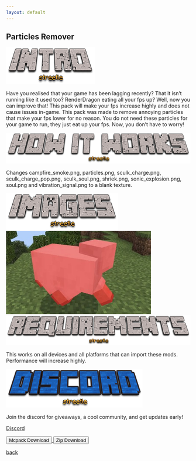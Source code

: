 ```yaml
---
layout: default
---
```


## Particles Remover

<img src="/all/intro.png" alt="intro">

Have you realised that your game has been lagging recently? That it isn’t running like it used too? RenderDragon eating all your fps up? Well, now you can improve that! This pack will make your fps increase highly and does not cause issues in-game. This pack was made to remove annoying particles that make your fps lower for no reason. You do not need these particles for your game to run, they just eat up your fps. Now, you don’t have to worry!

<img src="/all/how.png" alt="howitworks">

Changes campfire_smoke.png, particles.png, sculk_charge.png, sculk_charge_pop.png, sculk_soul.png, shriek.png, sonic_explosion.png, soul.png and vibration_signal.png to a blank texture.

<img src="/all/images.png" alt="images">

<img src="/particlesremover/sheep.png" alt="sheep being hit without particles">

<img src="/all/req.png" alt="requirements">

This works on all devices and all platforms that can import these mods. Performance will increase highly.

<img src="/all/discord.png" alt="discord">

Join the discord for giveaways, a cool community, and get updates early! 

<a href="https://streetle.ml/discord">Discord</a>

<a href="/particlesremover/particles-remover-mcpack.mcpack" download="particles-remover-mcpack"> 
<button type="button">Mcpack Download</button> 
</a>

<a href="/particlesremover/particles-remover-zip.zip" download="particles-remover-zip"> 
<button type="button">Zip Download</button> 
</a>

<a href="https://streetle.ml/packs">back</a>
<head>
</head>
